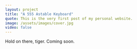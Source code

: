```yaml
---
layout: project
title: "A 555 Astable Keyboard"
quote: This is the very first post of my personal website.
image: /assets/images/cover.jpg
video: false
---
```


<div class="message">
  Hold on there, tiger. Coming soon.
</div>

